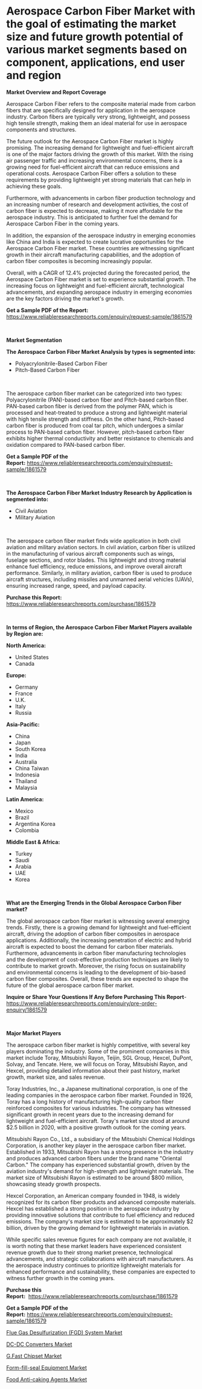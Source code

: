 <p><h1>Aerospace Carbon Fiber Market with the goal of estimating the market size and future growth potential of various market segments based on component, applications, end user and region</h1></p><p><strong>Market Overview and Report Coverage</strong></p>
<p><p>Aerospace Carbon Fiber refers to the composite material made from carbon fibers that are specifically designed for application in the aerospace industry. Carbon fibers are typically very strong, lightweight, and possess high tensile strength, making them an ideal material for use in aerospace components and structures.</p><p>The future outlook for the Aerospace Carbon Fiber market is highly promising. The increasing demand for lightweight and fuel-efficient aircraft is one of the major factors driving the growth of this market. With the rising air passenger traffic and increasing environmental concerns, there is a growing need for fuel-efficient aircraft that can reduce emissions and operational costs. Aerospace Carbon Fiber offers a solution to these requirements by providing lightweight yet strong materials that can help in achieving these goals.</p><p>Furthermore, with advancements in carbon fiber production technology and an increasing number of research and development activities, the cost of carbon fiber is expected to decrease, making it more affordable for the aerospace industry. This is anticipated to further fuel the demand for Aerospace Carbon Fiber in the coming years.</p><p>In addition, the expansion of the aerospace industry in emerging economies like China and India is expected to create lucrative opportunities for the Aerospace Carbon Fiber market. These countries are witnessing significant growth in their aircraft manufacturing capabilities, and the adoption of carbon fiber composites is becoming increasingly popular.</p><p>Overall, with a CAGR of 12.4% projected during the forecasted period, the Aerospace Carbon Fiber market is set to experience substantial growth. The increasing focus on lightweight and fuel-efficient aircraft, technological advancements, and expanding aerospace industry in emerging economies are the key factors driving the market's growth.</p></p>
<p><strong>Get a Sample PDF of the Report:</strong> <a href="https://www.reliableresearchreports.com/enquiry/request-sample/1861579">https://www.reliableresearchreports.com/enquiry/request-sample/1861579</a></p>
<p>&nbsp;</p>
<p><strong>Market Segmentation</strong></p>
<p><strong>The Aerospace Carbon Fiber Market Analysis by types is segmented into:</strong></p>
<p><ul><li>Polyacrylonitrile-Based Carbon Fiber</li><li>Pitch-Based Carbon Fiber</li></ul></p>
<p>&nbsp;</p>
<p><p>The aerospace carbon fiber market can be categorized into two types: Polyacrylonitrile (PAN)-based carbon fiber and Pitch-based carbon fiber. PAN-based carbon fiber is derived from the polymer PAN, which is processed and heat-treated to produce a strong and lightweight material with high tensile strength and stiffness. On the other hand, Pitch-based carbon fiber is produced from coal tar pitch, which undergoes a similar process to PAN-based carbon fiber. However, pitch-based carbon fiber exhibits higher thermal conductivity and better resistance to chemicals and oxidation compared to PAN-based carbon fiber.</p></p>
<p><strong>Get a Sample PDF of the Report:</strong>&nbsp;<a href="https://www.reliableresearchreports.com/enquiry/request-sample/1861579">https://www.reliableresearchreports.com/enquiry/request-sample/1861579</a></p>
<p>&nbsp;</p>
<p><strong>The Aerospace Carbon Fiber Market Industry Research by Application is segmented into:</strong></p>
<p><ul><li>Civil Aviation</li><li>Military Aviation</li></ul></p>
<p>&nbsp;</p>
<p><p>The aerospace carbon fiber market finds wide application in both civil aviation and military aviation sectors. In civil aviation, carbon fiber is utilized in the manufacturing of various aircraft components such as wings, fuselage sections, and rotor blades. This lightweight and strong material enhance fuel efficiency, reduce emissions, and improve overall aircraft performance. Similarly, in military aviation, carbon fiber is used to produce aircraft structures, including missiles and unmanned aerial vehicles (UAVs), ensuring increased range, speed, and payload capacity.</p></p>
<p><strong>Purchase this Report:</strong>&nbsp; <a href="https://www.reliableresearchreports.com/purchase/1861579">https://www.reliableresearchreports.com/purchase/1861579</a></p>
<p>&nbsp;</p>
<p><strong>In terms of Region, the Aerospace Carbon Fiber Market Players available by Region are:</strong></p>
<p>
    <p> <strong> North America: </strong>
        <ul>
            <li>United States</li>
            <li>Canada</li>
        </ul>
        </p> 
    <p> <strong> Europe: </strong>
        <ul>
            <li>Germany</li>
            <li>France</li>
            <li>U.K.</li>
            <li>Italy</li>
            <li>Russia</li>
        </ul>
        </p> 
    <p> <strong> Asia-Pacific: </strong>
        <ul>
            <li>China</li>
            <li>Japan</li>
            <li>South Korea</li>
            <li>India</li>
            <li>Australia</li>
            <li>China Taiwan</li>
            <li>Indonesia</li>
            <li>Thailand</li>
            <li>Malaysia</li>
        </ul>
        </p> 
    <p> <strong> Latin America: </strong>
        <ul>
            <li>Mexico</li>
            <li>Brazil</li>
            <li>Argentina Korea</li>
            <li>Colombia</li>
        </ul>
        </p> 
    <p> <strong> Middle East & Africa: </strong>
        <ul>
            <li>Turkey</li>
            <li>Saudi</li>
            <li>Arabia</li>
            <li>UAE</li>
            <li>Korea</li>
        </ul>
    </p>
    </p>
<p>&nbsp;</p>
<p><strong>What are the Emerging Trends in the Global Aerospace Carbon Fiber market?</strong></p>
<p><p>The global aerospace carbon fiber market is witnessing several emerging trends. Firstly, there is a growing demand for lightweight and fuel-efficient aircraft, driving the adoption of carbon fiber composites in aerospace applications. Additionally, the increasing penetration of electric and hybrid aircraft is expected to boost the demand for carbon fiber materials. Furthermore, advancements in carbon fiber manufacturing technologies and the development of cost-effective production techniques are likely to contribute to market growth. Moreover, the rising focus on sustainability and environmental concerns is leading to the development of bio-based carbon fiber composites. Overall, these trends are expected to shape the future of the global aerospace carbon fiber market.</p></p>
<p><strong>Inquire or Share Your Questions If Any Before Purchasing This Report</strong>- <a href="https://www.reliableresearchreports.com/enquiry/pre-order-enquiry/1861579">https://www.reliableresearchreports.com/enquiry/pre-order-enquiry/1861579</a></p>
<p>&nbsp;</p>
<p><strong>Major Market Players</strong></p>
<p><p>The aerospace carbon fiber market is highly competitive, with several key players dominating the industry. Some of the prominent companies in this market include Toray, Mitsubishi Rayon, Teijin, SGL Group, Hexcel, DuPont, Solvay, and Tencate. Here, we will focus on Toray, Mitsubishi Rayon, and Hexcel, providing detailed information about their past history, market growth, market size, and sales revenue.</p><p>Toray Industries, Inc., a Japanese multinational corporation, is one of the leading companies in the aerospace carbon fiber market. Founded in 1926, Toray has a long history of manufacturing high-quality carbon fiber reinforced composites for various industries. The company has witnessed significant growth in recent years due to the increasing demand for lightweight and fuel-efficient aircraft. Toray's market size stood at around $2.5 billion in 2020, with a positive growth outlook for the coming years.</p><p>Mitsubishi Rayon Co., Ltd., a subsidiary of the Mitsubishi Chemical Holdings Corporation, is another key player in the aerospace carbon fiber market. Established in 1933, Mitsubishi Rayon has a strong presence in the industry and produces advanced carbon fibers under the brand name "Oriental Carbon." The company has experienced substantial growth, driven by the aviation industry's demand for high-strength and lightweight materials. The market size of Mitsubishi Rayon is estimated to be around $800 million, showcasing steady growth prospects.</p><p>Hexcel Corporation, an American company founded in 1948, is widely recognized for its carbon fiber products and advanced composite materials. Hexcel has established a strong position in the aerospace industry by providing innovative solutions that contribute to fuel efficiency and reduced emissions. The company's market size is estimated to be approximately $2 billion, driven by the growing demand for lightweight materials in aviation.</p><p>While specific sales revenue figures for each company are not available, it is worth noting that these market leaders have experienced consistent revenue growth due to their strong market presence, technological advancements, and strategic collaborations with aircraft manufacturers. As the aerospace industry continues to prioritize lightweight materials for enhanced performance and sustainability, these companies are expected to witness further growth in the coming years.</p></p>
<p><strong>Purchase this Report:</strong>&nbsp;&nbsp;<a href="https://www.reliableresearchreports.com/purchase/1861579">https://www.reliableresearchreports.com/purchase/1861579</a></p>
<p></p>
<p><strong>Get a Sample PDF of the Report:</strong>&nbsp;<a href="https://www.reliableresearchreports.com/enquiry/request-sample/1861579">https://www.reliableresearchreports.com/enquiry/request-sample/1861579</a></p>
<p><p><a href="https://medium.com/@donaldmendez2018/flue-gas-desulfurization-fgd-system-market-trends-and-market-analysis-forecasted-for-period-3d37d57b8846">Flue Gas Desulfurization (FGD) System Market</a></p><p><a href="https://medium.com/@elsahermann/dc-dc-converters-market-analysis-and-sze-forecasted-for-period-from-2023-to-2030-ac8d3fda5a9a">DC-DC Converters Market</a></p><p><a href="https://medium.com/@hunterwyman1984/g-fast-chipset-market-comprehensive-assessment-by-type-application-and-geography-1efda104bb8c">G.Fast Chipset Market</a></p><p><a href="https://medium.com/@kennethjensen27/form-fill-seal-equipment-market-size-and-market-trends-complete-industry-overview-2023-to-2030-e7a51bc3331d">Form-fill-seal Equipment Market</a></p><p><a href="https://medium.com/@lauryframi644/food-anti-caking-agents-market-trends-forecast-and-competitive-analysis-to-2030-b988599062c0">Food Anti-caking Agents Market</a></p></p>